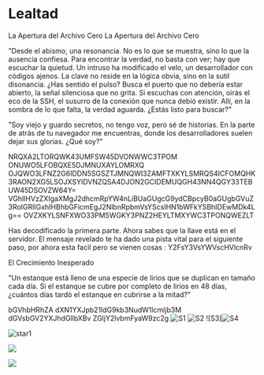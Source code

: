 # Lealtad
La Apertura del Archivo Cero
La Apertura del Archivo Cero

"Desde el abismo, una resonancia. No es lo que se muestra, sino lo que la ausencia confiesa. Para encontrar la verdad, no basta con ver; hay que escuchar la quietud. Un intruso ha modificado el velo, un desarrollador con códigos ajenos. La clave no reside en la lógica obvia, sino en la sutil disonancia. ¿Has sentido el pulso? Busca el puerto que no debería estar abierto, la señal silenciosa que no grita. Si escuchas con atención, oirás el eco de la SSH, el susurro de la conexión que nunca debió existir. Allí, en la sombra de lo que falta, la verdad aguarda. ¿Estás listo para buscar?"


"Soy viejo y guardo secretos,
no tengo voz, pero sé de historias.
En la parte de atrás de tu navegador me encuentras,
donde los desarrolladores suelen dejar sus glorias.
¿Qué soy?"

NRQXA2LTORQWK43UMFSW45DVONWWC3TPOM
ONUWO5LFOBQXE5DJMNUXAYLOMRXQ
OJQWO3LFNZ2G6IDDN5SGSZTJMNQWI3ZAMFTXKYLSMRQS4ICFOMQHK3RAON2XG5LSOJXSYIDVNZQSA4DJON2GCIDEMUQGH43NN4QGY33TEBUW45DSOVZW64Y=
VGhlIHVzZXIgaXMgJ2dhcmRpYW4nLiBUaGUgcG9ydCBpcyB0aGUgbGVuZ3RoIGRlIGxhIHBhbGFicmEgJ2NlbnRpbmVsYScsIHN1bWFkYSBhIDEwMDk4Lg==
OVZXKYLSNFXWO33PM5WGKY3PNZ2HEYLTMXYWC3TPONQWEZLT


Has decodificado la primera parte. Ahora sabes que la llave está en el servidor. El mensaje revelado te ha dado una pista vital para el siguiente paso, por ahora esta facil pero se vienen cosas : Y2FsY3VsYWVscHVlcnRv

El Crecimiento Inesperado

"Un estanque está lleno de una especie de lirios que se duplican en tamaño cada día.
Si el estanque se cubre por completo de lirios en 48 días,
¿cuántos días tardó el estanque en cubrirse a la mitad?"

bGVhbHRhZA
dXN1YXJpb21ldG9kb3NudW1lcmljb3M
dGVsbGV2YXJhdGllbXBv
ZGljY2lvbmFyaW9zc2g
![S1](https://github.com/user-attachments/assets/707b138c-b6b0-44e7-bf9e-912ff0934d4c)
![S2](https://github.com/user-attachments/assets/36a56069-dca8-4e5b-bacc-d065c53800e8)
![S3]![S4](https://github.com/user-attachments/assets/88f04e90-9e67-4f61-9092-247bab8c62b2)

![star1](https://github.com/user-attachments/assets/71e91d5f-df38-41fe-9434-216e89f5e2ae)


![](https://github.com/user-attachments/assets/92ba1cf8-6dee-49c3-b6db-f01f2abfcce9)

![](https://github.com/user-attachments/assets/1dfe8a8f-79be-40ad-9406-eab3a6bbcb51)

